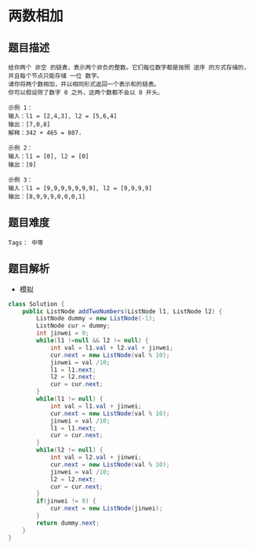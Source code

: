 # 两数相加


## 题目描述
    给你两个 非空 的链表，表示两个非负的整数。它们每位数字都是按照 逆序 的方式存储的，并且每个节点只能存储 一位 数字。
    请你将两个数相加，并以相同形式返回一个表示和的链表。
    你可以假设除了数字 0 之外，这两个数都不会以 0 开头。

    示例 1：
    输入：l1 = [2,4,3], l2 = [5,6,4]
    输出：[7,0,8]
    解释：342 + 465 = 807.

    示例 2：
    输入：l1 = [0], l2 = [0]
    输出：[0]

    示例 3：
    输入：l1 = [9,9,9,9,9,9,9], l2 = [9,9,9,9]
    输出：[8,9,9,9,0,0,0,1]

## 题目难度
    Tags： 中等
## 题目解析
+ 模拟

```java
class Solution {
    public ListNode addTwoNumbers(ListNode l1, ListNode l2) {
        ListNode dummy = new ListNode(-1);
        ListNode cur = dummy;
        int jinwei = 0;
        while(l1 !=null && l2 != null) {
            int val = l1.val + l2.val + jinwei;
            cur.next = new ListNode(val % 10);
            jinwei = val /10;
            l1 = l1.next;
            l2 = l2.next;
            cur = cur.next;
        }
        while(l1 != null) {
            int val = l1.val + jinwei;
            cur.next = new ListNode(val % 10);
            jinwei = val /10;
            l1 = l1.next;
            cur = cur.next; 
        }
        while(l2 != null) {
            int val = l2.val + jinwei;
            cur.next = new ListNode(val % 10);
            jinwei = val /10;
            l2 = l2.next;
            cur = cur.next; 
        }
        if(jinwei != 0) {
            cur.next = new ListNode(jinwei);
        }
        return dummy.next;
    }
}
```
